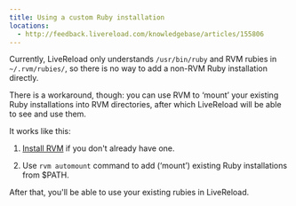 ```yaml
---
title: Using a custom Ruby installation
locations:
  - http://feedback.livereload.com/knowledgebase/articles/155806
---
```


Currently, LiveReload only understands `/usr/bin/ruby` and RVM rubies in `~/.rvm/rubies/`, so there is no way to add a non-RVM Ruby installation directly.

There is a workaround, though: you can use RVM to ‘mount’ your existing Ruby installations into RVM directories, after which LiveReload will be able to see and use them.

It works like this:

1) [Install RVM](http://rvm.io/) if you don't already have one.

2) Use `rvm automount` command to add (‘mount’) existing Ruby installations from $PATH.

After that, you'll be able to use your existing rubies in LiveReload.